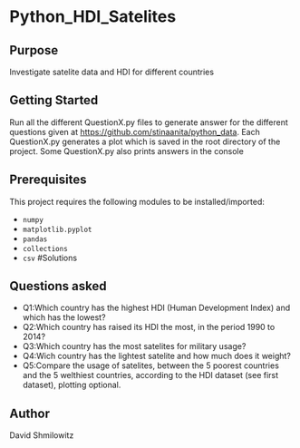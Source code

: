 # Python_HDI_Satelites


Purpose
-------

Investigate satelite data and HDI for different countries

Getting Started
-------


Run all the different QuestionX.py files to generate answer for the different questions given at https://github.com/stinaanita/python_data. 
Each QuestionX.py generates a plot which is saved in the root directory of the project. Some QuestionX.py also prints answers in the console  

Prerequisites
-------
This project requires the following modules to be installed/imported:
* `numpy`
* `matplotlib.pyplot` 
* `pandas`
* `collections`
* `csv`
#Solutions

Questions asked
-------
 * Q1:Which country has the highest HDI (Human Development Index) and which has the lowest?
 * Q2:Which country has raised its HDI the most, in the period 1990 to 2014?
 * Q3:Which country has the most satelites for military usage?
 * Q4:Wich country has the lightest satelite and how much does it weight?
 * Q5:Compare the usage of satelites, between the 5 poorest countries and the 5 welthiest countries, according to the HDI dataset (see first dataset), plotting optional.

Author
-------

David Shmilowitz
